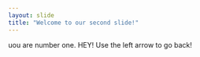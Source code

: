 ```yaml
---
layout: slide
title: "Welcome to our second slide!"
---
```

uou are number one. HEY!
Use the left arrow to go back!
